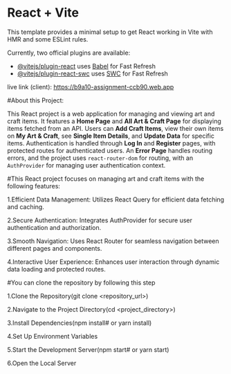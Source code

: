 # React + Vite

This template provides a minimal setup to get React working in Vite with HMR and some ESLint rules.

Currently, two official plugins are available:

- [@vitejs/plugin-react](https://github.com/vitejs/vite-plugin-react/blob/main/packages/plugin-react/README.md) uses [Babel](https://babeljs.io/) for Fast Refresh
- [@vitejs/plugin-react-swc](https://github.com/vitejs/vite-plugin-react-swc) uses [SWC](https://swc.rs/) for Fast Refresh

live link (client): https://b9a10-assignment-ccb90.web.app 

#About this Project:

This React project is a web application for managing and viewing art and craft items. It features a **Home Page** and **All Art & Craft Page** for displaying items fetched from an API. Users can **Add Craft Items**, view their own items on **My Art & Craft**, see **Single Item Details**, and **Update Data** for specific items. Authentication is handled through **Log In** and **Register** pages, with protected routes for authenticated users. An **Error Page** handles routing errors, and the project uses `react-router-dom` for routing, with an `AuthProvider` for managing user authentication context.

#This React project focuses on managing art and craft items with the following features:

1.Efficient Data Management: Utilizes React Query for efficient data fetching and caching.

2.Secure Authentication: Integrates AuthProvider for secure user authentication and authorization.

3.Smooth Navigation: Uses React Router for seamless navigation between different pages and components.

4.Interactive User Experience: Enhances user interaction through dynamic data loading and protected routes.

#You can clone the repository by following this step

1.Clone the Repository(git clone <repository_url>)

2.Navigate to the Project Directory(cd <project_directory>)

3.Install Dependencies(npm install# or yarn install)

4.Set Up Environment Variables

5.Start the Development Server(npm start# or yarn start)

6.Open the Local Server

